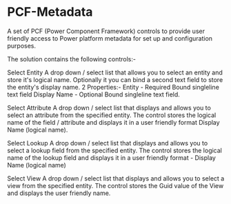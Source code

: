 # PCF-Metadata
A set of PCF (Power Component Framework) controls to provide user friendly access to Power platform metadata for set up and configuration purposes.

The solution contains the following controls:-

Select Entity
A drop down / select list that allows you to select an entity and store it's logical name. Optionally it you can bind a second text field to store the entity's display name.
2 Properties:-
Entity - Required Bound singleline text field
Display Name - Optional Bound singleline text field.

Select Attribute
A drop down / select list that displays  and allows you to select an attribute from the specified entity. The control stores the logical name of the field / attribute and displays it in a user friendly format Display Name (logical name).


Select Lookup
A drop down / select list that displays and allows you to select a lookup field from the specified entity. The control stores the logical name of the lookup field and  displays it in a user friendly format - Display Name (logical name)

Select View
A drop down / select list that displays and allows you to select a view  from the specified entity. The control stores the Guid value of the View and displays the user friendly name.
